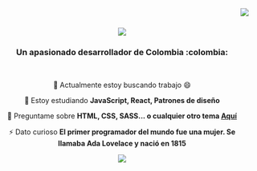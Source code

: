<img align="right" src="https://visitor-badge.laobi.icu/badge?page_id=CristianDavid313.CristianDavid313" />

<h1 align="center">
    <img src="https://readme-typing-svg.herokuapp.com/?font=Righteous&size=35&center=true&vCenter=true&width=500&height=70&duration=4000&lines=Hola+a+todos!+👋;+Me+llamo+Cristian+David!;" />
</h1>

<h3 align="center">Un apasionado desarrollador de Colombia :colombia:</h3>

<br/>

<div align="center">
 
🔭 Actualmente estoy buscando trabajo :smile:
 
🌱 Estoy estudiando **JavaScript, React, Patrones de diseño**

💬 Preguntame sobre **HTML, CSS, SASS... o cualquier otro tema [Aquí](https://github.com/CristianDavid313/CristianDavid313/issues)**

⚡ Dato curioso **El primer programador del mundo fue una mujer. Se llamaba Ada Lovelace y nació en 1815**

</div>

<div align="center">
  <a href="https://linkedin.com/in/cristian-david-vargas-avellaneda-6a786b232" target="_blank">
    <img src="https://img.shields.io/badge/LinkedIn-0077B5?style=for-the-badge&logo=linkedin&logoColor=white" target="_blank" />
  </a>
  <!--<a href="https://salesp07.github.io" target="_blank">
     <img src="https://img.shields.io/badge/Portfolio-FF5722?style=for-the-badge&logo=todoist&logoColor=white" target="_blank" />  sqlite, safari, google-chrome are other good icon options
  </a>-->
</div>